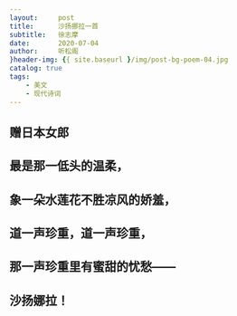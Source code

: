 ```yaml
---
layout:     post
title:      沙扬挪拉一首
subtitle:   徐志摩
date:       2020-07-04
author:     听松阁
}header-img: {{ site.baseurl }/img/post-bg-poem-04.jpg
catalog: true
tags:
    - 美文
    - 现代诗词
---
```


## 赠日本女郎

## 最是那一低头的温柔，

## 象一朵水莲花不胜凉风的娇羞，

## 道一声珍重，道一声珍重，

## 那一声珍重里有蜜甜的忧愁——

## 沙扬娜拉！
